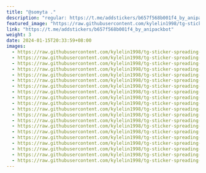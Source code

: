 ```yaml
---
title: "@somyta ."
description: "regular: https://t.me/addstickers/b657f568b001f4_by_anipackbot"
featured_image: "https://raw.githubusercontent.com/kylelin1998/tg-sticker-spreading-worldwide-images/main/img/7128197d-e9eb-4e51-a3cd-93814ce5ed51.jpg"
link: "https://t.me/addstickers/b657f568b001f4_by_anipackbot"
weight: 3
date: 2024-01-15T20:33:59+08:00
images:
  - https://raw.githubusercontent.com/kylelin1998/tg-sticker-spreading-worldwide-images/main/img/7128197d-e9eb-4e51-a3cd-93814ce5ed51.jpg
  - https://raw.githubusercontent.com/kylelin1998/tg-sticker-spreading-worldwide-images/main/img/01d31655-0da6-4cb6-ba90-a3a375315b2e.jpg
  - https://raw.githubusercontent.com/kylelin1998/tg-sticker-spreading-worldwide-images/main/img/aa608625-8f0d-4d68-ae18-d3721ec4c6cf.jpg
  - https://raw.githubusercontent.com/kylelin1998/tg-sticker-spreading-worldwide-images/main/img/4646f0cf-eaa6-4c11-9b83-4ffe65548a33.jpg
  - https://raw.githubusercontent.com/kylelin1998/tg-sticker-spreading-worldwide-images/main/img/26997b80-92c7-4f1b-99ad-44e6b5bcb462.jpg
  - https://raw.githubusercontent.com/kylelin1998/tg-sticker-spreading-worldwide-images/main/img/1eab7163-d80d-4657-933d-a2c7caf677cf.jpg
  - https://raw.githubusercontent.com/kylelin1998/tg-sticker-spreading-worldwide-images/main/img/4f14585e-53d6-4b5d-a7f1-499dc02ad39e.jpg
  - https://raw.githubusercontent.com/kylelin1998/tg-sticker-spreading-worldwide-images/main/img/ae116596-55c1-4e92-af44-ea5c18f72510.jpg
  - https://raw.githubusercontent.com/kylelin1998/tg-sticker-spreading-worldwide-images/main/img/85ade0cf-6865-4aa7-8a44-2875ccbd90ca.jpg
  - https://raw.githubusercontent.com/kylelin1998/tg-sticker-spreading-worldwide-images/main/img/9bcc2f70-8453-471a-8ad2-4ad5d4e53bbf.jpg
  - https://raw.githubusercontent.com/kylelin1998/tg-sticker-spreading-worldwide-images/main/img/5bfff550-1340-4ff4-987c-e1ccacde5503.jpg
  - https://raw.githubusercontent.com/kylelin1998/tg-sticker-spreading-worldwide-images/main/img/0ecc917f-8cfa-4344-a5b6-f07c55631726.jpg
  - https://raw.githubusercontent.com/kylelin1998/tg-sticker-spreading-worldwide-images/main/img/02571b6b-6e2f-4412-8c3f-0868e31fb40b.jpg
  - https://raw.githubusercontent.com/kylelin1998/tg-sticker-spreading-worldwide-images/main/img/194899c0-8964-431d-9010-6664a7329e9e.jpg
  - https://raw.githubusercontent.com/kylelin1998/tg-sticker-spreading-worldwide-images/main/img/c02c7ccd-9d6f-44c8-b549-e00fb8e97663.jpg
  - https://raw.githubusercontent.com/kylelin1998/tg-sticker-spreading-worldwide-images/main/img/ee775145-9557-4bcf-b29d-61eb4150e54f.jpg
  - https://raw.githubusercontent.com/kylelin1998/tg-sticker-spreading-worldwide-images/main/img/1f42b24d-90b6-4ad4-ae0f-e41c39c08cb3.jpg
  - https://raw.githubusercontent.com/kylelin1998/tg-sticker-spreading-worldwide-images/main/img/1fc19365-350b-4f00-95e1-843c6794a445.jpg
  - https://raw.githubusercontent.com/kylelin1998/tg-sticker-spreading-worldwide-images/main/img/bcb69a76-895a-4018-b520-f28ba1da7e86.jpg
  - https://raw.githubusercontent.com/kylelin1998/tg-sticker-spreading-worldwide-images/main/img/184e9343-e1c1-473f-9325-e7049540eb44.jpg
---
```

